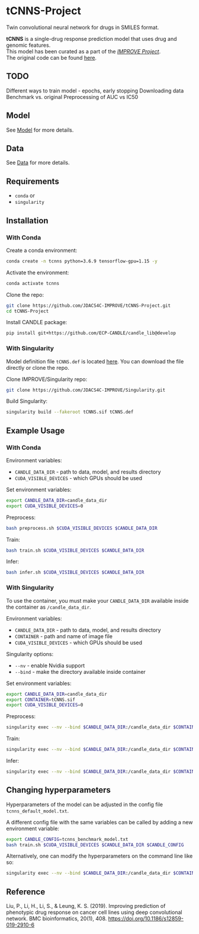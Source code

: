 # tCNNS-Project
Twin convolutional neural network for drugs in SMILES format.

**tCNNS** is a single-drug response prediction model that uses drug and genomic features.  
This model has been curated as a part of the [_IMPROVE Project_](https://github.com/JDACS4C-IMPROVE).  
The original code can be found [here](https://github.com/Lowpassfilter/tCNNS-Project).

## TODO

Different ways to train model - epochs, early stopping
Downloading data
Benchmark vs. original
Preprocessing of AUC vs IC50

## Model

See [Model](READMEs/Model.md) for more details.

## Data

See [Data](READMEs/Data.md) for more details.

## Requirements

- `conda`
or
- `singularity`

## Installation

### With Conda

Create a conda environment:
```sh
conda create -n tcnns python=3.6.9 tensorflow-gpu=1.15 -y
```

Activate the environment:
```sh
conda activate tcnns
```

Clone the repo:
```sh
git clone https://github.com/JDACS4C-IMPROVE/tCNNS-Project.git
cd tCNNS-Project
```

Install CANDLE package:
```sh
pip install git+https://github.com/ECP-CANDLE/candle_lib@develop
```

### With Singularity

Model definition file `tCNNS.def` is located [here](https://github.com/JDACS4C-IMPROVE/Singularity/blob/develop/definitions/tCNNS.def). You can download the file directly or clone the repo. 

Clone IMPROVE/Singularity repo:
```sh
git clone https://github.com/JDACS4C-IMPROVE/Singularity.git
```

Build Singularity:
```sh
singularity build --fakeroot tCNNS.sif tCNNS.def 
```

## Example Usage 

### With Conda

Environment variables:

 * `CANDLE_DATA_DIR` - path to data, model, and results directory
 * `CUDA_VISIBLE_DEVICES` - which GPUs should be used

Set environment variables:
```sh
export CANDLE_DATA_DIR=candle_data_dir
export CUDA_VISIBLE_DEVICES=0
```

Preprocess:
```sh
bash preprocess.sh $CUDA_VISIBLE_DEVICES $CANDLE_DATA_DIR
```

Train:
```sh
bash train.sh $CUDA_VISIBLE_DEVICES $CANDLE_DATA_DIR
```

Infer:
```sh
bash infer.sh $CUDA_VISIBLE_DEVICES $CANDLE_DATA_DIR
```

### With Singularity

To use the container, you must make your `CANDLE_DATA_DIR` available inside the container as `/candle_data_dir`.

Environment variables:

 * `CANDLE_DATA_DIR` - path to data, model, and results directory
 * `CONTAINER` - path and name of image file
 * `CUDA_VISIBLE_DEVICES` - which GPUs should be used

Singularity options:

 * `--nv` - enable Nvidia support
 * `--bind` - make the directory available inside container

Set environment variables:
```sh
export CANDLE_DATA_DIR=candle_data_dir
export CONTAINER=tCNNS.sif
export CUDA_VISIBLE_DEVICES=0
```

Preprocess:
```sh
singularity exec --nv --bind $CANDLE_DATA_DIR:/candle_data_dir $CONTAINER preprocess.sh $CUDA_VISIBLE_DEVICES /candle_data_dir 
```

Train:
```sh
singularity exec --nv --bind $CANDLE_DATA_DIR:/candle_data_dir $CONTAINER train.sh $CUDA_VISIBLE_DEVICES /candle_data_dir 
```

Infer:
```sh
singularity exec --nv --bind $CANDLE_DATA_DIR:/candle_data_dir $CONTAINER infer.sh $CUDA_VISIBLE_DEVICES /candle_data_dir 
```

## Changing hyperparameters

Hyperparameters of the model can be adjusted in the config file `tcnns_default_model.txt`. 

A different config file with the same variables can be called by adding a new environment variable: 

```sh
export CANDLE_CONFIG=tcnns_benchmark_model.txt
bash train.sh $CUDA_VISIBLE_DEVICES $CANDLE_DATA_DIR $CANDLE_CONFIG
```

Alternatively, one can modify the hyperparameters on the command line like so:

```sh
singularity exec --nv --bind $CANDLE_DATA_DIR:/candle_data_dir $CONTAINER train.sh $CUDA_VISIBLE_DEVICES /candle_data_dir --epochs 1
```

## Reference
Liu, P., Li, H., Li, S., & Leung, K. S. (2019). Improving prediction of phenotypic drug response on cancer cell lines using deep convolutional network. BMC bioinformatics, 20(1), 408. https://doi.org/10.1186/s12859-019-2910-6

